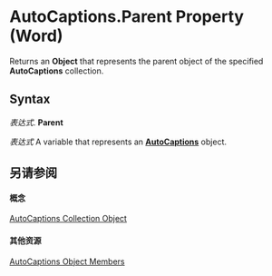 
# AutoCaptions.Parent Property (Word)

Returns an  **Object** that represents the parent object of the specified **AutoCaptions** collection.


## Syntax

 _表达式_. **Parent**

 _表达式_ A variable that represents an **[AutoCaptions](da4bd001-8f4c-28c9-4f46-a5a6499000a8.md)** object.


## 另请参阅


#### 概念


[AutoCaptions Collection Object](da4bd001-8f4c-28c9-4f46-a5a6499000a8.md)
#### 其他资源


[AutoCaptions Object Members](http://msdn.microsoft.com/library/cff144e8-cb63-f4aa-06d6-307fcb3f5113%28Office.15%29.aspx)
